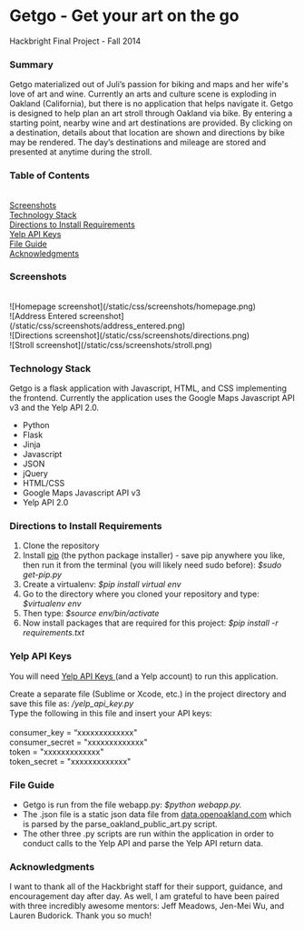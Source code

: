 Getgo - Get your art on the go
=====

Hackbright Final Project - Fall 2014

<h3><strong>Summary</strong></h3>
Getgo materialized out of Juli’s passion for biking and maps and her wife's love of art and wine. Currently an arts and culture scene is exploding in Oakland (California), but there is no application that helps navigate it. Getgo is designed to help plan an art stroll through Oakland via bike. By entering a starting point, nearby wine and art destinations are provided.  By clicking on a destination, details about that location are shown and directions by bike may be rendered.  The day’s destinations and mileage are stored and presented at anytime during the stroll.</div><br>

<h3><strong>Table of Contents</strong></h3><br>
<a href="#screenshots"> Screenshots </a><br>
<a href="#technology-stack"> Technology Stack</a><br>
<a href="#directions-requirements"> Directions to Install Requirements</a><br>
<a href="#yelp-key"> Yelp API Keys</a><br>
<a href="#file-guide"> File Guide</a><br>
<a href="#acknowledgments"> Acknowledgments</a><br>


<h3 id="screenshots"><strong>Screenshots</strong></h3><br>
![Homepage screenshot](/static/css/screenshots/homepage.png)<br>
![Address Entered screenshot](/static/css/screenshots/address_entered.png)<br>
![Directions screenshot](/static/css/screenshots/directions.png)<br>
![Stroll screenshot](/static/css/screenshots/stroll.png)<br>

<div id="technology-stack"><h3><strong>Technology Stack</strong></h3>
Getgo is a flask application with Javascript, HTML, and CSS implementing the frontend.  
Currently the application uses the Google Maps Javascript API v3 and the Yelp API 2.0.<br>

<ul><li>Python</li>
<li>Flask</li>
<li>Jinja</li>
<li>Javascript</li>
<li>JSON</li>
<li>jQuery</li>
<li>HTML/CSS</li>
<li>Google Maps Javascript API v3</li>
<li>Yelp API 2.0</li></ul></div>



<h3 id="directions-requirements"><strong>Directions to Install Requirements</strong></h3>
  <ol><li>Clone the repository</li>
    <li>Install <a href="http://pip.readthedocs.org/en/latest/installing.html">pip</a> (the python package installer) - save pip anywhere you like, then run it from the terminal (you will likely need sudo before): <em>$sudo get-pip.py</em> </li>
    <li>Create a virtualenv: <em>$pip install virtual env</em></li>
    <li>Go to the directory where you cloned your repository and type: <em>$virtualenv env</em></li>
    <li>Then type: <em>$source env/bin/activate</em></li>
    <li>Now install packages that are required for this project: <em>$pip install -r requirements.txt</em></li></ol>

<h3 id="yelp-key"><strong>Yelp API Keys</strong></h3>
You will need <a href="http://www.yelp.com/developers/documentation/v2/overview"> Yelp API Keys </a> (and a Yelp account) to run this application.<br>

Create a separate file (Sublime or Xcode, etc.) in the project directory and save this file as: <em>/yelp_api_key.py</em><br> Type the following in this file and insert your API keys:<br>
<br>
consumer_key = “xxxxxxxxxxxxx"<br>
consumer_secret = "xxxxxxxxxxxxx"<br>
token = "xxxxxxxxxxxxx"<br>
token_secret = "xxxxxxxxxxxxx"<br>


<h3 id="file-guide"><strong>File Guide</strong></h3>
<ul><li>Getgo is run from the file webapp.py: <em>$python webapp.py.</em></li>
<li>The .json file is a static json data file from  <a href="http://data.openoakland.org/group/infrastructure?f[0]=field_tags%3A111">data.openoakland.com</a> which is parsed by the parse_oakland_public_art.py script.</li>
<li>The other three .py scripts are run within the application in order to conduct calls to the Yelp API and parse the Yelp API return data.</li></ul>

<h3 id="acknowledgments"><strong>Acknowledgments</strong></h3>
I want to thank all of the Hackbright staff for their support, guidance, and encouragement day after day.  As well, I am grateful to have been paired with three incredibly awesome mentors: Jeff Meadows, Jen-Mei Wu, and Lauren Budorick. Thank you so much! 
